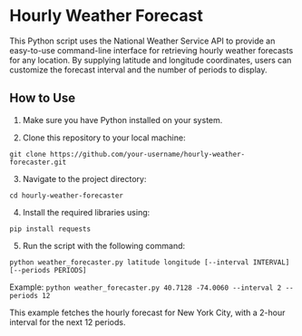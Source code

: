 # Hourly Weather Forecast
This Python script uses the National Weather Service API to provide an easy-to-use command-line interface for retrieving hourly weather forecasts for any location. By supplying latitude and longitude coordinates, users can customize the forecast interval and the number of periods to display.

## How to Use
1. Make sure you have Python installed on your system.
   
2. Clone this repository to your local machine:
   
`
git clone https://github.com/your-username/hourly-weather-forecaster.git
`

3. Navigate to the project directory:
   
`
cd hourly-weather-forecaster
`

4. Install the required libraries using:
   
`
pip install requests
`

5. Run the script with the following command:
   
`
python weather_forecaster.py latitude longitude [--interval INTERVAL] [--periods PERIODS]
`

Example:
`
python weather_forecaster.py 40.7128 -74.0060 --interval 2 --periods 12
`

This example fetches the hourly forecast for New York City, with a 2-hour interval for the next 12 periods.
